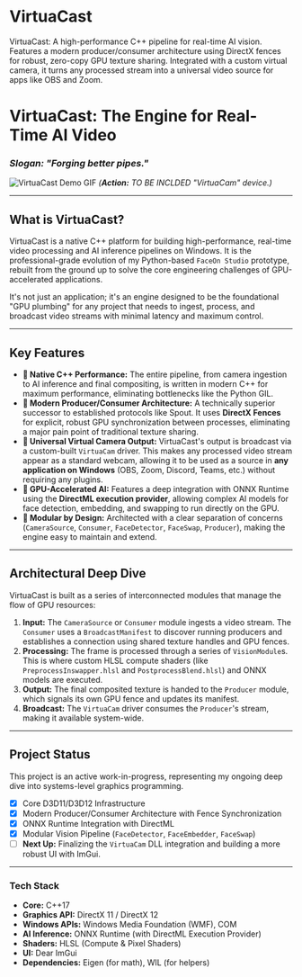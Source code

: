 # VirtuaCast
VirtuaCast: A high-performance C++ pipeline for real-time AI vision. Features a modern producer/consumer architecture using DirectX fences for robust, zero-copy GPU texture sharing. Integrated with a custom virtual camera, it turns any processed stream into a universal video source for apps like OBS and Zoom.

# VirtuaCast: The Engine for Real-Time AI Video

### *Slogan: "Forging better pipes."*

![VirtuaCast Demo GIF](https://your-link-to-a-demo.gif)
*(**Action:** TO BE INCLDED "VirtuaCam" device.)*

---

## What is VirtuaCast?

VirtuaCast is a native C++ platform for building high-performance, real-time video processing and AI inference pipelines on Windows. It is the professional-grade evolution of my Python-based `FaceOn Studio` prototype, rebuilt from the ground up to solve the core engineering challenges of GPU-accelerated applications.

It's not just an application; it's an engine designed to be the foundational "GPU plumbing" for any project that needs to ingest, process, and broadcast video streams with minimal latency and maximum control.

---

## Key Features

*   **🚀 Native C++ Performance:** The entire pipeline, from camera ingestion to AI inference and final compositing, is written in modern C++ for maximum performance, eliminating bottlenecks like the Python GIL.
*   **🔗 Modern Producer/Consumer Architecture:** A technically superior successor to established protocols like Spout. It uses **DirectX Fences** for explicit, robust GPU synchronization between processes, eliminating a major pain point of traditional texture sharing.
*   **📸 Universal Virtual Camera Output:** VirtuaCast's output is broadcast via a custom-built `VirtuaCam` driver. This makes any processed video stream appear as a standard webcam, allowing it to be used as a source in **any application on Windows** (OBS, Zoom, Discord, Teams, etc.) without requiring any plugins.
*   **🧠 GPU-Accelerated AI:** Features a deep integration with ONNX Runtime using the **DirectML execution provider**, allowing complex AI models for face detection, embedding, and swapping to run directly on the GPU.
*   **🤖 Modular by Design:** Architected with a clear separation of concerns (`CameraSource`, `Consumer`, `FaceDetector`, `FaceSwap`, `Producer`), making the engine easy to maintain and extend.

---

## Architectural Deep Dive

VirtuaCast is built as a series of interconnected modules that manage the flow of GPU resources:

1.  **Input:** The `CameraSource` or `Consumer` module ingests a video stream. The `Consumer` uses a `BroadcastManifest` to discover running producers and establishes a connection using shared texture handles and GPU fences.
2.  **Processing:** The frame is processed through a series of `VisionModule`s. This is where custom HLSL compute shaders (like `PreprocessInswapper.hlsl` and `PostprocessBlend.hlsl`) and ONNX models are executed.
3.  **Output:** The final composited texture is handed to the `Producer` module, which signals its own GPU fence and updates its manifest.
4.  **Broadcast:** The `VirtuaCam` driver consumes the `Producer`'s stream, making it available system-wide.

---

## Project Status

This project is an active work-in-progress, representing my ongoing deep dive into systems-level graphics programming.

-   [x] Core D3D11/D3D12 Infrastructure
-   [x] Modern Producer/Consumer Architecture with Fence Synchronization
-   [x] ONNX Runtime Integration with DirectML
-   [x] Modular Vision Pipeline (`FaceDetector`, `FaceEmbedder`, `FaceSwap`)
-   [ ] **Next Up:** Finalizing the `VirtuaCam` DLL integration and building a more robust UI with ImGui.

---

### Tech Stack

*   **Core:** C++17
*   **Graphics API:** DirectX 11 / DirectX 12
*   **Windows APIs:** Windows Media Foundation (WMF), COM
*   **AI Inference:** ONNX Runtime (with DirectML Execution Provider)
*   **Shaders:** HLSL (Compute & Pixel Shaders)
*   **UI:** Dear ImGui
*   **Dependencies:** Eigen (for math), WIL (for helpers)
